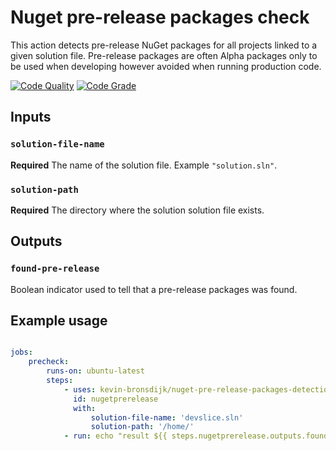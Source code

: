 # Nuget pre-release packages check

This action detects pre-release NuGet packages for all projects linked to a given solution file. Pre-release packages are often Alpha packages only to be used when developing however avoided when running production code. 

[![Code Quality](https://www.code-inspector.com/project/18182/score/svg)](https://frontend.code-inspector.com/public/project/18182/github-action/dashboard)
[![Code Grade](https://www.code-inspector.com/project/18182/status/svg)](https://frontend.code-inspector.com/public/project/18182/github-action/dashboard)

## Inputs

### `solution-file-name`

**Required** The name of the solution file. Example `"solution.sln"`.

### `solution-path`

**Required** The directory where the solution solution file exists.

## Outputs

### `found-pre-release`

Boolean indicator used to tell that a pre-release packages was found.

## Example usage

```yml

jobs:
    precheck:
        runs-on: ubuntu-latest
        steps:
            - uses: kevin-bronsdijk/nuget-pre-release-packages-detection-action@v2.0
              id: nugetprerelease
              with:
                  solution-file-name: 'devslice.sln'
                  solution-path: '/home/'
            - run: echo "result ${{ steps.nugetprerelease.outputs.found-pre-release }}"
```
